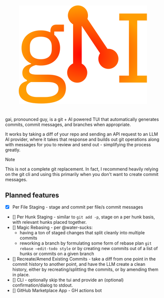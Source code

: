 <p align="center">
  <img src="https://github.com/nuttycream/gai/blob/main/docs/logo.svg" />
</p>

# 

gai, pronounced guy, is a git + AI powered TUI that automatically generates
commits, commit messages, and branches when appropriate.

It works by taking a diff of your repo and sending an API request to an LLM AI
provider, where it takes that response and builds out git operations along with
messages for you to review and send out - simplifying the process greatly.

> [!NOTE]
> This is not a complete git replacement. In fact, I recommend heavily relying
> on the git cli and using this primarily when you don't want to create commit
> messages.

## Planned features

- [x] Per File Staging - stage and commit per file/s commit messages
- [] Per Hunk Staging - similar to `git add -p`, stage on a per hunk basis, with
  relevant hunks placed together.
- [] Magic Rebasing - per @water-sucks:
  - having a ton of staged changes that split cleanly into multiple commits
  - reworking a branch by formulating some form of rebase plan
    `git rebase —edit-todo style` or by creating new commits out of a list of
    hunks or commits on a given branch
- [] Recreate/Amend Existing Commits - take a diff from one point in the commit
  history to another point, and have the LLM create a clean history, either by
  recreating/splitting the commits, or by amending them in place.
- [] CLI - optionally skip the tui and provide an (optional) confirmation/dialog
  to stdout.
- [] GitHub Marketplace App - GH actions bot
